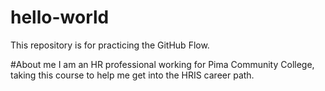 # hello-world
This repository is for practicing the GitHub Flow.

#About me
I am an HR professional working for Pima Community College, taking this course to help me get into the HRIS career path.  
